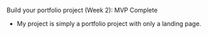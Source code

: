 Build your portfolio project (Week 2): MVP Complete
 * My project is simply a portfolio project with only a landing page.
